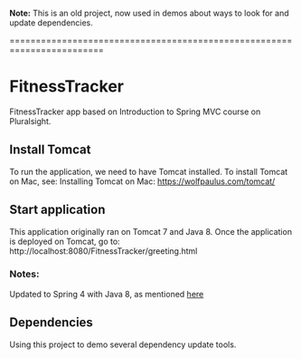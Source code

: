 **Note:** This is an old project, now used in demos about ways to look for and update dependencies.

========================================================================

# FitnessTracker
FitnessTracker app based on Introduction to Spring MVC course on Pluralsight.

## Install Tomcat
To run the application, we need to have Tomcat installed. 
To install Tomcat on Mac, see: Installing Tomcat on Mac: https://wolfpaulus.com/tomcat/

## Start application
This application originally ran on Tomcat 7 and Java 8.
Once the application is deployed on Tomcat, go to: http://localhost:8080/FitnessTracker/greeting.html

### Notes:
Updated to Spring 4 with Java 8, as mentioned [here](https://stackoverflow.com/questions/25403911/illegalargumentexception-at-org-springframework-asm-classreader-when-initializin)

## Dependencies
Using this project to demo several dependency update tools.
